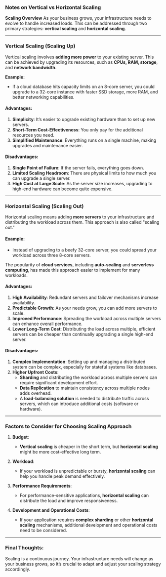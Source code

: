 ### Notes on Vertical vs Horizontal Scaling

**Scaling Overview**
As your business grows, your infrastructure needs to evolve to handle increased loads. This can be addressed through two primary strategies: **vertical scaling** and **horizontal scaling**.

---

### **Vertical Scaling (Scaling Up)**
Vertical scaling involves **adding more power** to your existing server. This can be achieved by upgrading its resources, such as **CPUs, RAM, storage**, and **network bandwidth**.

**Example:**
- If a cloud database hits capacity limits on an 8-core server, you could upgrade to a 32-core instance with faster SSD storage, more RAM, and better networking capabilities.

#### **Advantages:**
1. **Simplicity**: It’s easier to upgrade existing hardware than to set up new servers.
2. **Short-Term Cost-Effectiveness**: You only pay for the additional resources you need.
3. **Simplified Maintenance**: Everything runs on a single machine, making upgrades and maintenance easier.

#### **Disadvantages:**
1. **Single Point of Failure**: If the server fails, everything goes down.
2. **Limited Scaling Headroom**: There are physical limits to how much you can upgrade a single server.
3. **High Cost at Large Scale**: As the server size increases, upgrading to high-end hardware can become quite expensive.

---

### **Horizontal Scaling (Scaling Out)**
Horizontal scaling means adding **more servers** to your infrastructure and distributing the workload across them. This approach is also called "scaling out."

#### **Example:**
- Instead of upgrading to a beefy 32-core server, you could spread your workload across three 8-core servers.

The popularity of **cloud services**, including **auto-scaling** and **serverless computing**, has made this approach easier to implement for many workloads.

#### **Advantages:**
1. **High Availability**: Redundant servers and failover mechanisms increase availability.
2. **Predictable Growth**: As your needs grow, you can add more servers to scale.
3. **Improved Performance**: Spreading the workload across multiple servers can enhance overall performance.
4. **Lower Long-Term Cost**: Distributing the load across multiple, efficient servers can be cheaper than continually upgrading a single high-end server.

#### **Disadvantages:**
1. **Complex Implementation**: Setting up and managing a distributed system can be complex, especially for stateful systems like databases.
2. **Higher Upfront Costs**:
   - **Sharding** and distributing the workload across multiple servers can require significant development effort.
   - **Data Replication** to maintain consistency across multiple nodes adds overhead.
   - A **load-balancing solution** is needed to distribute traffic across servers, which can introduce additional costs (software or hardware).

---

### **Factors to Consider for Choosing Scaling Approach**
1. **Budget**:
   - **Vertical scaling** is cheaper in the short term, but **horizontal scaling** might be more cost-effective long term.

2. **Workload**:
   - If your workload is unpredictable or bursty, **horizontal scaling** can help you handle peak demand effectively.

3. **Performance Requirements**:
   - For performance-sensitive applications, **horizontal scaling** can distribute the load and improve responsiveness.

4. **Development and Operational Costs**:
   - If your application requires **complex sharding** or other **horizontal scaling** mechanisms, additional development and operational costs need to be considered.

---

### **Final Thoughts:**
Scaling is a continuous journey. Your infrastructure needs will change as your business grows, so it’s crucial to adapt and adjust your scaling strategy accordingly.


